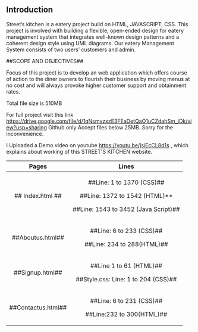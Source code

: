 ﻿
## Introduction ##

Street’s kitchen is a eatery project build on HTML, JAVASCRIPT, CSS. This project is involved with building a flexible, open-ended design for eatery management system that integrates well-known design patterns and a coherent design style using UML diagrams. Our eatery Management System consists of two users’ customers and admin.	

##SCOPE AND OBJECTIVES##

Focus of this project is to develop an web application which offers course of action to the diner owners to flourish their business by moving menus at no cost and will always provoke higher customer support and obtainment rates. 

Total file size is 510MB

For full project visit this link https://drive.google.com/file/d/1qNsmvzxzE3FEaDetQaO1uCZdahSm_iDk/view?usp=sharing
Github only Accept files below 25MB. Sorry for the inconvenience.

I Uploaded a Demo video on youtube  https://youtu.be/jsiEcCL8d1s , which explains about working of this STREET'S KITCHEN website.

|**Pages**|**Lines**|
| :-: | :-: |
|## Index.html ##|<p>##Line: 1 to 1370 (CSS)##</p><p>##Line: 1372 to 1542 (HTML)**</p><p>##Line: 1543 to 3452 (Java Script)##</p><p></p>|
|##Aboutus.html##|<p>##Line: 6 to 233 (CSS)##</p><p>##Line: 234 to 288(HTML)##</p><p></p>|
|##Signup.html##|<p>##Line 1 to 61 (HTML)##</p><p>##Style.css: Line: 1 to 204 (CSS)##</p><p></p>|
|##Contactus.html##|<p>##Line: 6 to 231 (CSS)##</p><p>##Line:232 to 300(HTML)##</p><p></p>|

